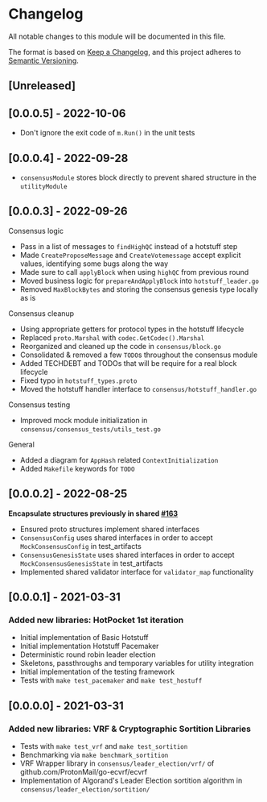 # Changelog

All notable changes to this module will be documented in this file.

The format is based on [Keep a Changelog](https://keepachangelog.com/en/1.0.0/),
and this project adheres to [Semantic Versioning](https://semver.org/spec/v2.0.0.html).

## [Unreleased]

## [0.0.0.5] - 2022-10-06

- Don't ignore the exit code of `m.Run()` in the unit tests

## [0.0.0.4] - 2022-09-28

- `consensusModule` stores block directly to prevent shared structure in the `utilityModule`

## [0.0.0.3] - 2022-09-26

Consensus logic

- Pass in a list of messages to `findHighQC` instead of a hotstuff step
- Made `CreateProposeMessage` and `CreateVotemessage` accept explicit values, identifying some bugs along the way
- Made sure to call `applyBlock` when using `highQC` from previous round
- Moved business logic for `prepareAndApplyBlock` into `hotstuff_leader.go`
- Removed `MaxBlockBytes` and storing the consensus genesis type locally as is

Consensus cleanup

- Using appropriate getters for protocol types in the hotstuff lifecycle
- Replaced `proto.Marshal` with `codec.GetCodec().Marshal`
- Reorganized and cleaned up the code in `consensus/block.go`
- Consolidated & removed a few `TODO`s throughout the consensus module
- Added TECHDEBT and TODOs that will be require for a real block lifecycle
- Fixed typo in `hotstuff_types.proto`
- Moved the hotstuff handler interface to `consensus/hotstuff_handler.go`

Consensus testing

- Improved mock module initialization in `consensus/consensus_tests/utils_test.go`

General

- Added a diagram for `AppHash` related `ContextInitialization`
- Added `Makefile` keywords for `TODO`

## [0.0.0.2] - 2022-08-25

**Encapsulate structures previously in shared [#163](github.com/pokt-network/pocket/issues/163)**

- Ensured proto structures implement shared interfaces
- `ConsensusConfig` uses shared interfaces in order to accept `MockConsensusConfig` in test_artifacts
- `ConsensusGenesisState` uses shared interfaces in order to accept `MockConsensusGenesisState` in test_artifacts
- Implemented shared validator interface for `validator_map` functionality

## [0.0.0.1] - 2021-03-31

### Added new libraries: HotPocket 1st iteration

- Initial implementation of Basic Hotstuff
- Initial implementation Hotstuff Pacemaker
- Deterministic round robin leader election
- Skeletons, passthroughs and temporary variables for utility integration
- Initial implementation of the testing framework
- Tests with `make test_pacemaker` and `make test_hostuff`

## [0.0.0.0] - 2021-03-31

### Added new libraries: VRF & Cryptographic Sortition Libraries

- Tests with `make test_vrf` and `make test_sortition`
- Benchmarking via `make benchmark_sortition`
- VRF Wrapper library in `consensus/leader_election/vrf/` of github.com/ProtonMail/go-ecvrf/ecvrf
- Implementation of Algorand's Leader Election sortition algorithm in `consensus/leader_election/sortition/`
